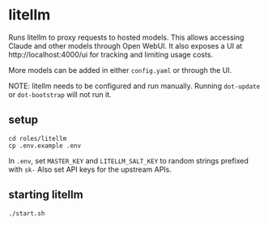 # litellm

Runs litellm to proxy requests to hosted models. This allows accessing Claude and other models through Open WebUI.
It also exposes a UI at http://localhost:4000/ui for tracking and limiting usage costs.

More models can be added in either `config.yaml` or through the UI.

NOTE: litellm needs to be configured and run manually. Running `dot-update` or `dot-bootstrap` will not run it.

## setup

```
cd roles/litellm
cp .env.example .env
```

In `.env`, set `MASTER_KEY` and `LITELLM_SALT_KEY` to random strings prefixed with `sk-`
Also set API keys for the upstream APIs.

## starting litellm

```
./start.sh
```
